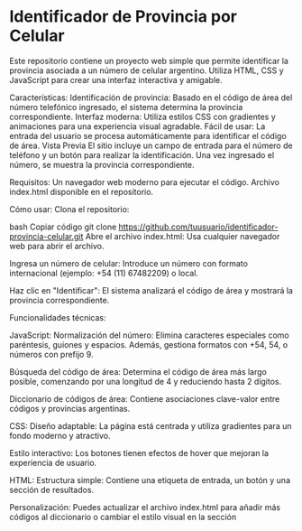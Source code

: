 <h1>Identificador de Provincia por Celular</h1>
Este repositorio contiene un proyecto web simple que permite identificar la provincia asociada a un número de celular argentino. Utiliza HTML, CSS y JavaScript para crear una interfaz interactiva y amigable.

Características:
Identificación de provincia: Basado en el código de área del número telefónico ingresado, el sistema determina la provincia correspondiente.
Interfaz moderna: Utiliza estilos CSS con gradientes y animaciones para una experiencia visual agradable.
Fácil de usar: La entrada del usuario se procesa automáticamente para identificar el código de área.
Vista Previa
El sitio incluye un campo de entrada para el número de teléfono y un botón para realizar la identificación. Una vez ingresado el número, se muestra la provincia correspondiente.

Requisitos:
Un navegador web moderno para ejecutar el código.
Archivo index.html disponible en el repositorio.

Cómo usar:
Clona el repositorio:

bash
Copiar código
git clone https://github.com/tuusuario/identificador-provincia-celular.git
Abre el archivo index.html: Usa cualquier navegador web para abrir el archivo.

Ingresa un número de celular: Introduce un número con formato internacional (ejemplo: +54 (11) 67482209) o local.

Haz clic en "Identificar": El sistema analizará el código de área y mostrará la provincia correspondiente.

Funcionalidades técnicas:

JavaScript:
Normalización del número: Elimina caracteres especiales como paréntesis, guiones y espacios. Además, gestiona formatos con +54, 54, o números con prefijo 9.

Búsqueda del código de área: Determina el código de área más largo posible, comenzando por una longitud de 4 y reduciendo hasta 2 dígitos.

Diccionario de códigos de área: Contiene asociaciones clave-valor entre códigos y provincias argentinas.

CSS:
Diseño adaptable: La página está centrada y utiliza gradientes para un fondo moderno y atractivo.

Estilo interactivo: Los botones tienen efectos de hover que mejoran la experiencia de usuario.

HTML:
Estructura simple: Contiene una etiqueta de entrada, un botón y una sección de resultados.

Personalización:
Puedes actualizar el archivo index.html para añadir más códigos al diccionario o cambiar el estilo visual en la sección <style>.

Autor:
Desarrollado por Jorge Marquez.
